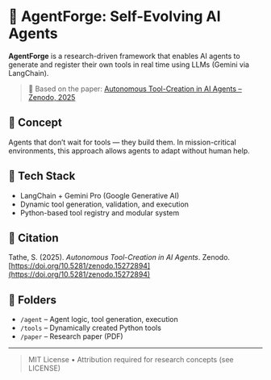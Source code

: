 # 🤖 AgentForge: Self-Evolving AI Agents

**AgentForge** is a research-driven framework that enables AI agents to generate and register their own tools in real time using LLMs (Gemini via LangChain).

> 📄 Based on the paper: [Autonomous Tool-Creation in AI Agents – Zenodo, 2025](https://doi.org/10.5281/zenodo.15272894)

## 🧠 Concept
Agents that don’t wait for tools — they build them. In mission-critical environments, this approach allows agents to adapt without human help.

## 🚀 Tech Stack
- LangChain + Gemini Pro (Google Generative AI)
- Dynamic tool generation, validation, and execution
- Python-based tool registry and modular system

## 📄 Citation
Tathe, S. (2025). *Autonomous Tool-Creation in AI Agents*. Zenodo. [https://doi.org/10.5281/zenodo.15272894](https://doi.org/10.5281/zenodo.15272894)

## 📂 Folders
- `/agent` – Agent logic, tool generation, execution
- `/tools` – Dynamically created Python tools
- `/paper` – Research paper (PDF)

---

> MIT License • Attribution required for research concepts (see LICENSE)
